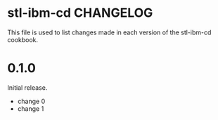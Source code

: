 # stl-ibm-cd CHANGELOG

This file is used to list changes made in each version of the stl-ibm-cd cookbook.

# 0.1.0

Initial release.

- change 0
- change 1

